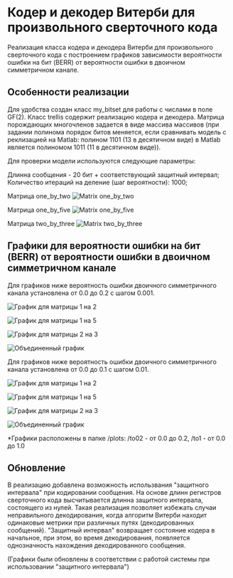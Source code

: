 
# Кодер и декодер Витерби для произвольного сверточного кода

Реализация класса кодера и декодера Витерби для произвольного сверточного кода с построением графиков зависимости вероятности ошибки на бит (BERR) от вероятности ошибки в двоичном симметричном канале.


## Особенности реализации

Для удобства создан класс my_bitset для работы с числами в поле GF(2).
Класс trellis содержит реализацию кодера и декодера.
Матрица порождающих многочленов задается в виде массива массивов (при задании полинома порядок битов меняется, если сравнивать модель с реклизацией на Matlab: полином 1101 (13 в десятичном виде) в Matlab является полиномом 1011 (11 в десятичном виде)).

Для проверки модели используются следующие параметры:

Длинна сообщения - 20 бит + соответствующий защитный интервал;
Количество итераций на деление (шаг вероятности): 1000;

Матрица one_by_two
![Matrix one_by_two](https://github.com/disabel1a/viterbi/blob/main/images/m1by2.jpg)

Матрица one_by_five
![Matrix one_by_five](https://github.com/disabel1a/viterbi/blob/main/images/m1by5.jpg)

Матрица two_by_three
![Matrix two_by_three](https://github.com/disabel1a/viterbi/blob/main/images/m2by3.jpg)

## Графики для вероятности ошибки на бит (BERR) от вероятности ошибки в двоичном симметричном канале

Для графиков ниже вероятность ошибки двоичного симметричного канала установлена от 0.0 до 0.2 с шагом 0.001.

![График для матрицы 1 на 2](https://github.com/disabel1a/viterbi/blob/main/plots/to02/one_by_two.png)

![График для матрицы 1 на 5](https://github.com/disabel1a/viterbi/blob/main/plots/to02/one_by_five.png)

![График для матрицы 2 на 3](https://github.com/disabel1a/viterbi/blob/main/plots/to02/two_by_three.png)

![Объединенный график](https://github.com/disabel1a/viterbi/blob/main/plots/to02/united.png)

Для графиков ниже вероятность ошибки двоичного симметричного канала установлена от 0.0 до 0.1 с шагом 0.01.

![График для матрицы 1 на 2](https://github.com/disabel1a/viterbi/blob/main/plots/to1/one_by_two.png)

![График для матрицы 1 на 5](https://github.com/disabel1a/viterbi/blob/main/plots/to1/one_by_five.png)

![График для матрицы 2 на 3](https://github.com/disabel1a/viterbi/blob/main/plots/to1/two_by_three.png)

![Объединенный график](https://github.com/disabel1a/viterbi/blob/main/plots/to1/united.png)

*Графики расположены в папке /plots: /to02 - от 0.0 до 0.2, /to1 - от 0.0 до 1.0

## Обновление

В реализацию добавлена возможность использвания "защитного интервала" при кодировании сообщения. На основе длинн регистров сверточного кода высчитывается длинна защитного интервала, состоящего из нулей. Такая реализация позволяет избежать случаи неправильного декодирования, когда алгоритм Витерби находит одинаковые метрики при различных путях (декодированных сообщений). "Защитный интервал" возвращает состояние кодера в начальное, при этом, во время декодирования, появляется однозначность нахождения декодированного сообщения.

(Графики были обновлены в соответствии с работой системы при использовании "защитного интервала")